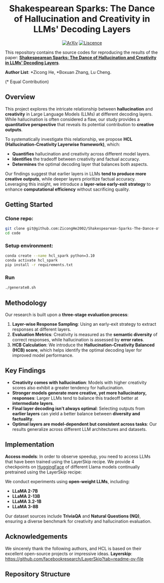 <h1 align='center'>
Shakespearean Sparks: The Dance of Hallucination and Creativity in LLMs' Decoding Layers
</h1>

<p align='center'>
<a href=""><img src="https://img.shields.io/badge/arXiv-2502.00000-b31b1b.svg" alt="ArXiv"></a> <a href="https://opensource.org/licenses/MIT"><img src="https://img.shields.io/badge/License-MIT-yellow.svg" alt="Liscence"></a>

</p>

This repository contains the source codes for reproducing the results of the paper: [**Shakespearean Sparks: The Dance of Hallucination and Creativity in LLMs' Decoding Layers**]().

**Author List**: *Zicong He, *Boxuan Zhang, Lu Cheng.

(* Equal Contribution)

## Overview
This project explores the intricate relationship between **hallucination** and **creativity** in Large Language Models (LLMs) at different decoding layers. While hallucination is often considered a flaw, our study provides a **quantitative perspective** that reveals its potential contribution to **creative outputs**.

To systematically investigate this relationship, we propose **HCL (Hallucination-Creativity Layerwise framework)**, which:
- **Quantifies** hallucination and creativity across different model layers.
- **Identifies** the tradeoff between creativity and factual accuracy.
- **Determines** the optimal decoding layer that balances both aspects.

Our findings suggest that earlier layers in LLMs **tend to produce more creative outputs**, while deeper layers prioritize factual accuracy. Leveraging this insight, we introduce a **layer-wise early-exit strategy** to enhance **computational efficiency** without sacrificing quality.

## Getting Started

### Clone repo:
```bash
git clone git@github.com:ZicongHe2002/Shakespearean-Sparks-The-Dance-of-Hallucination-and-Creativity-in-LLMs-Decoding-Layers.git
cd code

```

### Setup environment:
```bash
conda create --name hcl_spark python=3.10
conda activate hcl_spark
pip install -r requirements.txt
```

### Run
```bash
./generate0.sh
```
## Methodology
Our research is built upon a **three-stage evaluation process**:
1. **Layer-wise Response Sampling**: Using an early-exit strategy to extract responses at different layers.
2. **Evaluation Metrics**: Creativity is measured as the **semantic diversity** of correct responses, while hallucination is assessed by **error rates**.
3. **HCB Calculation**: We introduce the **Hallucination-Creativity Balanced (HCB) score**, which helps identify the optimal decoding layer for improved model performance.

## Key Findings
- **Creativity comes with hallucination**: Models with higher creativity scores also exhibit a greater tendency for hallucination.
- **Stronger models generate more creative, yet more hallucinatory, responses**: Larger LLMs tend to balance this tradeoff better at **intermediate layers**.
- **Final layer decoding isn’t always optimal**: Selecting outputs from **earlier layers** can yield a better balance between **diversity and factuality**.
- **Optimal layers are model-dependent but consistent across tasks**: Our results generalize across different LLM architectures and datasets.

## Implementation
**Access models**: In order to observe speedup, you need to access LLMs that have been trained using the LayerSkip recipe. We provide 4 checkpoints on [HuggingFace](https://huggingface.co/collections/facebook/layerskip-666b25c50c8ae90e1965727a) of different Llama models continually pretrained using the LayerSkip recipe:

We conduct experiments using **open-weight LLMs**, including:
- **LLaMA 2-7B**
- **LLaMA 2-13B**
- **LLaMA 3.2-1B**
- **LLaMA 3-8B**

Our dataset sources include **TriviaQA** and **Natural Questions (NQ)**, ensuring a diverse benchmark for creativity and hallucination evaluation.

## Acknowledgements
We sincerely thank the following authors, and HCL is based on their excellent open-source projects or impressive ideas.
**Layerskip**:   https://github.com/facebookresearch/LayerSkip?tab=readme-ov-file

## Repository Structure
